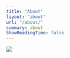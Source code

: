 ```yaml
---
title: "About"
layout: "about"
url: "/about/"
summary: about
ShowReadingTime: false
---
```

![](/images/FC389F80FCD565CF37007791E6D0DB54.png)
